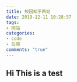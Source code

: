 ```yaml
---
title: 校园知乎网站
date: 2019-12-11 10:28:57
tags: 
- 网站
categories:
- code
- 后端
comments: "true"
---
```


## Hi This is a test
<!-- more -->

